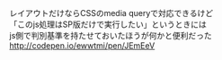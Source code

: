 レイアウトだけならCSSのmedia queryで対応できるけど  
「このjs処理はSP版だけで実行したい」というときには  
js側で判別基準を持たせておいたほうが何かと便利だった  
http://codepen.io/ewwtmi/pen/JEmEeV